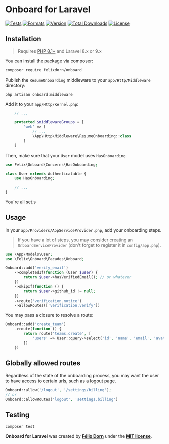 # Onboard for Laravel

[![Tests](https://github.com/felixdorn/onboard/actions/workflows/tests.yml/badge.svg?branch=main)](https://github.com/felixdorn/onboard/actions/workflows/tests.yml)
[![Formats](https://github.com/felixdorn/onboard/actions/workflows/formats.yml/badge.svg?branch=main)](https://github.com/felixdorn/onboard/actions/workflows/formats.yml)
[![Version](https://poser.pugx.org/felixdorn/onboard/version)](//packagist.org/packages/felixdorn/onboard)
[![Total Downloads](https://poser.pugx.org/felixdorn/onboard/downloads)](//packagist.org/packages/felixdorn/onboard)
[![License](https://poser.pugx.org/felixdorn/onboard/license)](//packagist.org/packages/felixdorn/onboard)

## Installation

> Requires [PHP 8.1+](https://php.net/releases) and Laravel 8.x or 9.x

You can install the package via composer:

```bash
composer require felixdorn/onboard
```

Publish the `ResumeOnboarding` middleware to your `app/Http/Middleware` directory:

```bash
php artisan onboard:middleware
```

Add it to your `app/Http/Kernel.php`:

```php
    // ...

    protected $middlewareGroups = [
        'web' => [
            // ...
            \App\Http\Middleware\ResumeOnboarding::class
        ]   
    ]
```

Then, make sure that your `User` model uses `HasOnboarding`

```php
use Felix\Onboard\Concerns\HasOnboarding;

class User extends Authenticatable {
    use HasOnboarding;
    
    // ...
}
```

You're all set.s

## Usage

In your `app/Providers/AppServiceProvider.php`, add your onboarding steps.

> If you have a lot of steps, you may consider creating an `OnboardServiceProvider` (don't forget to register it in `config/app.php`).

```php
use \App\Models\User;
use \Felix\Onboard\Facades\Onboard;

Onboard::add('verify_email')
    ->completedIf(function (User $user) {
        return $user->hasVerifiedEmail(); // or whatever    
    })
    ->skipIf(function () {
        return $user->github_id != null;
    })
    ->route('verification.notice')
    ->allowRoutes(['verification.verify'])
```

You may pass a closure to resolve a route:

```php
Onboard::add('create_team')
    ->route(function () {
        return route('teams.create', [
            'users' => User::query->select('id', 'name', 'email', 'avatar')->get()
        ])  
    })
```

## Globally allowed routes

Regardless of the state of the onboarding process, you may want the user to have access to certain urls, such as a
logout page.

```php
Onboard::allow('/logout', '/settings/billing');
// or
Onboard::allowRoutes('logout', 'settings.billing')
```

## Testing

```bash
composer test
```

**Onboard for Laravel** was created by **[Félix Dorn](https://twitter.com/afelixdorn)** under
the **[MIT license](https://opensource.org/licenses/MIT)**.
